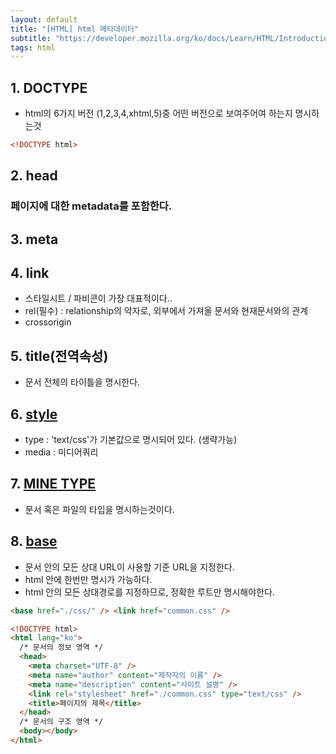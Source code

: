 ```yaml
---
layout: default
title: "[HTML] html 메타데이터"
subtitle: "https://developer.mozilla.org/ko/docs/Learn/HTML/Introduction_to_HTML/The_head_metadata_in_HTML"
tags: html
---
```


## 1. DOCTYPE

- html의 6가지 버전 (1,2,3,4,xhtml,5)중 어떤 버전으로 보여주어여 하는지 명시하는것

```html
<!DOCTYPE html>
```

## 2. head

### 페이지에 대한 metadata를 포함한다.

## 3. <a herf="https://jiwonpark1.github.io/20210202/meta">meta</a>

## 4. <a herf="https://developer.mozilla.org/ko/docs/Web/HTML/Element/link">link</a>

- 스타일시트 / 파비콘이 가장 대표적이다..
- rel(필수) : relationship의 약자로, 외부에서 가져올 문서와 현재문서와의 관계
- <a herf="https://developer.mozilla.org/ko/docs/Web/HTML/Attributes/crossorigin" >crossorigin </a>

## 5. title(전역속성)

- 문서 전체의 타이틀을 명시한다.

## 6. <a href="https://developer.mozilla.org/ko/docs/Web/HTML/Element/style">style</a>

- type : 'text/css'가 기본값으로 명시되어 있다. (생략가능)
- media : 미디어쿼리

## 7. <a href="https://developer.mozilla.org/ko/docs/Web/HTTP/Basics_of_HTTP/MIME_types">MINE TYPE</a>

- 문서 혹은 파일의 타입을 명시하는것이다.

## 8. <a href="https://developer.mozilla.org/ko/docs/Web/HTML/Element/base">base</a>

- 문서 안의 모든 상대 URL이 사용할 기준 URL을 지정한다.
- html 안에 한번만 명시가 가능하다.
- html 안의 모든 상대경로를 지정하므로, 정확한 루트만 명시해야한다.

```html
<base href="./css/" /> <link href="common.css" />
```

```html
<!DOCTYPE html>
<html lang="ko">
  /* 문서의 정보 영역 */
  <head>
    <meta charset="UTF-8" />
    <meta name="author" content="제작자의 이름" />
    <meta name="description" content="사이트 설명" />
    <link rel="stylesheet" href="./common.css" type="text/css" />
    <title>페이지의 제목</title>
  </head>
  /* 문서의 구조 영역 */
  <body></body>
</html>
```
